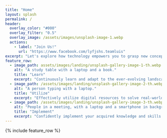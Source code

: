 ```yaml
---
title: "Home"
layout: splash
permalink: /
header:
  overlay_color: "#000"
  overlay_filter: "0.5"
  overlay_image: /assets/images/unsplash-image-1.webp
  actions:
    - label: "Join Us!"
      url: "https://www.facebook.com/lyfjshs.teamluis"
excerpt: "Let's explore how technology empowers you to grasp new concepts and bring your ideas to life, no matter your field."
feature_row:
  - image_path: assets/images/landing/unsplash-gallery-image-1-th.webp
    alt: "A study table with a laptop and a book."
    title: "Learn"
    excerpt: "Continuously learn and adapt to the ever-evolving landscape of technology to broaden your understanding and skills."
  - image_path: /assets/images/landing/unsplash-gallery-image-2-th.webp
    alt: "A person typing with a laptop."
    title: "Utilize"
    excerpt: "Effectively utilize digital resources to solve real-world problems, enhance your capabilities, and keep up with the pace."
  - image_path: /assets/images/landing/unsplash-gallery-image-3-th.webp
    alt: "People in a meeting, with a laptop and a smartphone in background."
    title: "Implement"
    excerpt: "Confidently implement your acquired knowledge and skills to create meaningful projects and solutions."
---
```


{% include feature_row %}
